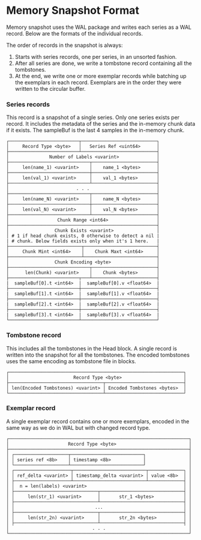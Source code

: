 # Memory Snapshot Format

Memory snapshot uses the WAL package and writes each series as a WAL record.
Below are the formats of the individual records.

The order of records in the snapshot is always:
1. Starts with series records, one per series, in an unsorted fashion.
2. After all series are done, we write a tombstone record containing all the tombstones.
3. At the end, we write one or more exemplar records while batching up the exemplars in each record. Exemplars are in the order they were written to the circular buffer.

### Series records

This record is a snapshot of a single series. Only one series exists per record.
It includes the metadata of the series and the in-memory chunk data if it exists.
The sampleBuf is the last 4 samples in the in-memory chunk.

```
┌──────────────────────────┬────────────────────────────┐
│     Record Type <byte>   │   Series Ref <uint64>      │
├──────────────────────────┴────────────────────────────┤
│               Number of Labels <uvarint>              │
├──────────────────────────────┬────────────────────────┤
│     len(name_1) <uvarint>    │    name_1 <bytes>      │
├──────────────────────────────┼────────────────────────┤
│     len(val_1) <uvarint>     │    val_1 <bytes>       │
├──────────────────────────────┴────────────────────────┤
│                         . . .                         │
├──────────────────────────────┬────────────────────────┤
│     len(name_N) <uvarint>    │    name_N <bytes>      │
├──────────────────────────────┼────────────────────────┤
│     len(val_N) <uvarint>     │    val_N <bytes>       │
├──────────────────────────────┴────────────────────────┤
│                  Chunk Range <int64>                  │
├───────────────────────────────────────────────────────┤
│                 Chunk Exists <uvarint>                │
│ # 1 if head chunk exists, 0 otherwise to detect a nil |
| # chunk. Below fields exists only when it's 1 here.   |
├───────────────────────────┬───────────────────────────┤
│     Chunk Mint <int64>    │    Chunk Maxt <int64>     │
├───────────────────────────┴───────────────────────────┤
│                 Chunk Encoding <byte>                 │
├──────────────────────────────┬────────────────────────┤
│      len(Chunk) <uvarint>    │    Chunk <bytes>       │
├──────────────────────────┬───┴────────────────────────┤
|  sampleBuf[0].t <int64>  |  sampleBuf[0].v <float64>  | 
├──────────────────────────┼────────────────────────────┤
|  sampleBuf[1].t <int64>  |  sampleBuf[1].v <float64>  | 
├──────────────────────────┼────────────────────────────┤
|  sampleBuf[2].t <int64>  |  sampleBuf[2].v <float64>  | 
├──────────────────────────┼────────────────────────────┤
|  sampleBuf[3].t <int64>  |  sampleBuf[3].v <float64>  | 
└──────────────────────────┴────────────────────────────┘
```

### Tombstone record

This includes all the tombstones in the Head block. A single record is written into
the snapshot for all the tombstones. The encoded tombstones uses the same encoding
as tombstone file in blocks.

```
┌─────────────────────────────────────────────────────────────────┐
│                        Record Type <byte>                       │
├───────────────────────────────────┬─────────────────────────────┤
│ len(Encoded Tombstones) <uvarint> │ Encoded Tombstones <bytes>  │
└───────────────────────────────────┴─────────────────────────────┘
```


### Exemplar record

A single exemplar record contains one or more exemplars, encoded in the same way as we do in WAL but with changed record type.

```
┌───────────────────────────────────────────────────────────────────┐
│                      Record Type <byte>                           │
├───────────────────────────────────────────────────────────────────┤
│ ┌────────────────────┬───────────────────────────┐                │
│ │ series ref <8b>    │ timestamp <8b>            │                │
│ └────────────────────┴───────────────────────────┘                │
│ ┌─────────────────────┬───────────────────────────┬─────────────┐ │
│ │ ref_delta <uvarint> │ timestamp_delta <uvarint> │ value <8b>  │ │
│ ├─────────────────────┴───────────────────────────┴─────────────┤ │
│ │  n = len(labels) <uvarint>                                    │ │
│ ├───────────────────────────────┬───────────────────────────────┤ │
│ │     len(str_1) <uvarint>      │       str_1 <bytes>           │ │
│ ├───────────────────────────────┴───────────────────────────────┤ │
│ │                              ...                              │ │
│ ├───────────────────────────────┬───────────────────────────────┤ │
│ │     len(str_2n) <uvarint>     │       str_2n <bytes>          │ │
│ ├───────────────────────────────┴───────────────────────────────┤ │
│                               . . .                               │
└───────────────────────────────────────────────────────────────────┘
```
